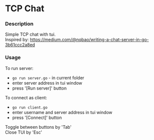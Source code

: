 # TCP Chat

### Description
Simple TCP chat with tui.  
Inspired by: https://medium.com/@nqbao/writing-a-chat-server-in-go-3b61ccc2a8ed

### Usage

To run server:
- ```go run server.go``` - in current folder 
- enter server address in tui window
- press '[Run server]' button

To connect as client:
- ```go run client.go```
- enter username and server address in tui window
- press '[Connect]' button

Toggle between buttons by 'Tab'  
Close TUI by 'Esc'